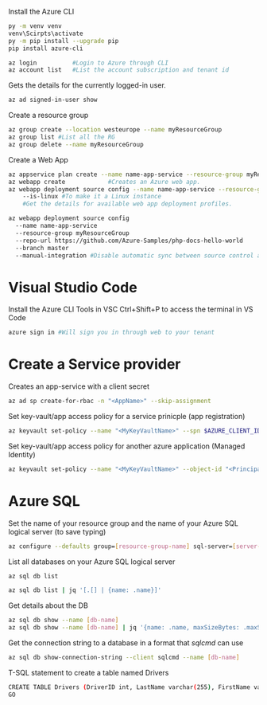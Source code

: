 Install the Azure CLI
```sh
py -m venv venv
venv\Scirpts\activate
py -m pip install --upgrade pip
pip install azure-cli

az login          #Login to Azure through CLI
az account list   #List the account subscription and tenant id
```

Gets the details for the currently logged-in user.
```sh
az ad signed-in-user show
```



Create a resource group
```sh
az group create --location westeurope --name myResourceGroup
az group list #List all the RG
az group delete --name myResourceGroup

```

Create a Web App 
```sh
az appservice plan create --name name-app-service --resource-group myResourceGroup   #Creates an App Service plan.
az webapp create            #Creates an Azure web app.
az webapp deployment source config --name name-app-service --resource-group myResourceGroup 
    --is-linux #To make it a Linux instance
    #Get the details for available web app deployment profiles.

az webapp deployment source config 
  --name name-app-service 
  --resource-group myResourceGroup 
  --repo-url https://github.com/Azure-Samples/php-docs-hello-world 
  --branch master 
  --manual-integration #Disable automatic sync between source control and web. 
```


# Visual Studio Code
Install the Azure CLI Tools in VSC
Ctrl+Shift+P to access the terminal in VS Code
```sh
azure sign in #Will sign you in through web to your tenant
```

# Create a Service provider
Creates an app-service with a client secret 
```sh
az ad sp create-for-rbac -n "<AppName>" --skip-assignment
```

Set key-vault/app access policy for a service prinicple (app registration) 
```sh
az keyvault set-policy --name "<MyKeyVaultName>" --spn $AZURE_CLIENT_ID --secret-permissions backup delete get list set
```

Set key-vault/app access policy for another azure application (Managed Identity)
```sh
az keyvault set-policy --name "<MyKeyVaultName>" --object-id "<PrincipalId>" --secret-permissions get
```

# Azure SQL
Set the name of your resource group and the name of your Azure SQL logical server (to save typing)
```sh
az configure --defaults group=[resource-group-name] sql-server=[server-name]
```
List all databases on your Azure SQL logical server
```sh
az sql db list

az sql db list | jq '[.[] | {name: .name}]'
```

Get details about the DB
```sh
az sql db show --name [db-name]
az sql db show --name [db-name] | jq '{name: .name, maxSizeBytes: .maxSizeBytes, status: .status}'
```

Get the connection string to a database in a format that *sqlcmd* can use
```sh
az sql db show-connection-string --client sqlcmd --name [db-name]
```

T-SQL statement to create a table named Drivers
```sh
CREATE TABLE Drivers (DriverID int, LastName varchar(255), FirstName varchar(255), OriginCity varchar(255));
GO
```
